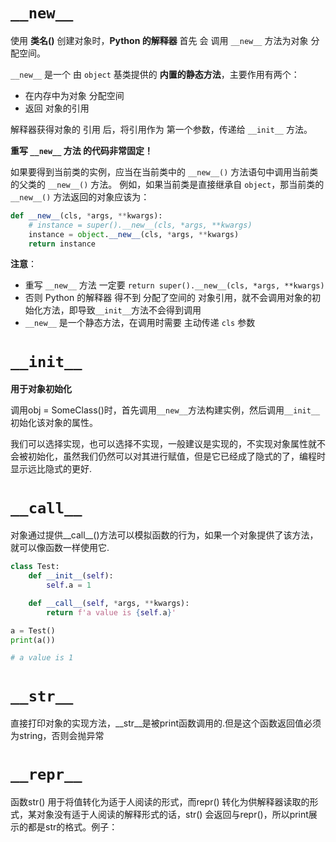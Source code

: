 [参考]: https://www.cnblogs.com/small-office/p/9337297.html

# `__new__`

使用 **类名()** 创建对象时，**Python 的解释器** 首先 会 调用 `__new__` 方法为对象 分配空间。

`__new__` 是一个 由 `object` 基类提供的 **内置的静态方法**，主要作用有两个：

- 在内存中为对象 分配空间
- 返回 对象的引用

解释器获得对象的 引用 后，将引用作为 第一个参数，传递给 `__init__` 方法。

**重写 `__new__` 方法 的代码非常固定！**

如果要得到当前类的实例，应当在当前类中的 `__new__()` 方法语句中调用当前类的父类的 `__new__()` 方法。
例如，如果当前类是直接继承自 `object`，那当前类的 `__new__()` 方法返回的对象应该为：

```python
def __new__(cls, *args, **kwargs):
    # instance = super().__new__(cls, *args, **kwargs)
    instance = object.__new__(cls, *args, **kwargs)
    return instance
```

**注意**：

- 重写 `__new__` 方法 一定要 `return super().__new__(cls, *args, **kwargs)`
- 否则 Python 的解释器 得不到 分配了空间的 对象引用，就不会调用对象的初始化方法，即导致`__init__`方法不会得到调用
- `__new__` 是一个静态方法，在调用时需要 主动传递 `cls` 参数

# `__init__`

**用于对象初始化**

调用obj = SomeClass()时，首先调用`__new__`方法构建实例，然后调用`__init__`初始化该对象的属性。

我们可以选择实现，也可以选择不实现，一般建议是实现的，不实现对象属性就不会被初始化，虽然我们仍然可以对其进行赋值，但是它已经成了隐式的了，编程时显示远比隐式的更好.

# `__call__`

对象通过提供__call__()方法可以模拟函数的行为，如果一个对象提供了该方法，就可以像函数一样使用它.

```python
class Test:
    def __init__(self):
        self.a = 1

    def __call__(self, *args, **kwargs):
        return f'a value is {self.a}'

a = Test()
print(a())

# a value is 1
```



# `__str__`

直接打印对象的实现方法，__str__是被print函数调用的.但是这个函数返回值必须为string，否则会抛异常

# `__repr__`

函数str() 用于将值转化为适于人阅读的形式，而repr() 转化为供解释器读取的形式，某对象没有适于人阅读的解释形式的话，str() 会返回与repr()，所以print展示的都是str的格式。例子：

```pyhon

```

